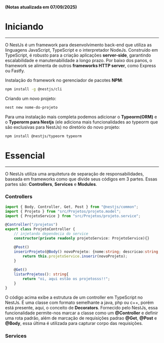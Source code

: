 **(Notas atualizada em 07/09/2025)**
# Iniciando
---
O NestJs é um framework para desenvolvimento back-end que utiliza as linguagens JavaScript, TypeScript e o interpretador NodeJs. Construído em TypeScript, é robusto para a criação aplicações **server-side**, garantindo escalabilidade e manutenabilidade a longo prazo. Por baixo dos panos, o framework se alimenta de outros **frameworks HTTP server**, como Express ou Fastfy.

Instalação do framework no gerenciador de pacotes **NPM**:

```bash
npm install -g @nestjs/cli
```

Criando um novo projeto:

```bash
nest new nome-do-projeto
```

Para uma instalação mais completa podemos adicionar o **Typeorm(ORM)** e o **Typerorm para Nestjs** (ele adiciona mais funcionalidades ao typeorm que são exclusivas para NestJs) no diretório do novo projeto:

```bash
npm install @nestjs/typeorm typeorm
```

# Essencial
---
O NestJs utiliza uma arquitetura de separação de responsabilidades, baseada em frameworks como que divide seus códigos em 3 partes. Essas partes são: **Controllers**, **Services** e **Modules**.

### Controllers

```ts
import { Body, Controller, Get, Post } from "@nestjs/common";
import { Projeto } from "src/Projetos/projeto.model";
import { ProjetoService } from "src/Projetos/projeto.service";

@Controller("/projetos")
export class ProjetoController {
	// injetando dependecia do service
	constructor(private readonly projetoService: ProjetoService){}

	@Post()
	inserirProjeto(@Body() novoProjeto: {nome:string; descricao:string; criadorProjeto:string}): Promise<Projeto> {
		return this.projetoService.inserir(novoProjeto);
	}
	
	@Get()
	listarProjetos(): string{
		return "oi, aqui estão os projetosss!!";
	}
}
```

O código acima exibe a estrutura de um controller em TypeScript no NestJs. É uma classe com formato semelhante a java, php ou c++, porém está presente, aqui, o conceito de **Decorators**. Fornecido pelo NestJs, essa funcionalidade permite-nos marcar a classe como um **@Controller** e definir uma rota padrão, além de marcação de requisições padrao **@Get**, **@Post** e **@Body**, essa última é utilizada para capturar corpo das requisições.

### Services

```ts

```